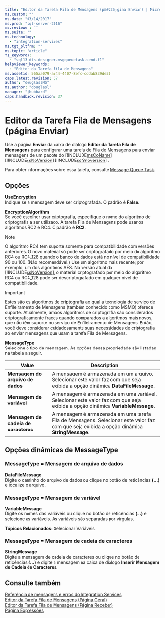 ```yaml
---
title: "Editor da Tarefa Fila de Mensagens (p&#225;gina Enviar) | Microsoft Docs"
ms.custom: ""
ms.date: "03/14/2017"
ms.prod: "sql-server-2016"
ms.reviewer: ""
ms.suite: ""
ms.technology: 
  - "integration-services"
ms.tgt_pltfrm: ""
ms.topic: "article"
f1_keywords: 
  - "sql13.dts.designer.msgqueuetask.send.f1"
helpviewer_keywords: 
  - "Editor da Tarefa Fila de Mensagens"
ms.assetid: 565aa079-ac44-4407-8efc-cddab839de30
caps.latest.revision: 37
author: "douglaslMS"
ms.author: "douglasl"
manager: "jhubbard"
caps.handback.revision: 37
---
```

# Editor da Tarefa Fila de Mensagens (p&#225;gina Enviar)
  Use a página **Enviar** da caixa de diálogo **Editor da Tarefa Fila de Mensagens** para configurar uma tarefa de Fila de Mensagens para enviar mensagens de um pacote do [!INCLUDE[msCoName](../../includes/msconame-md.md)] [!INCLUDE[ssNoVersion](../../includes/ssnoversion-md.md)] [!INCLUDE[ssISnoversion](../../includes/ssisnoversion-md.md)] .  
  
 Para obter informações sobre essa tarefa, consulte [Message Queue Task](../../integration-services/control-flow/message-queue-task.md).  
  
## Opções  
 **UseEncryption**  
 Indique se a mensagem deve ser criptografada. O padrão é **False**.  
  
 **EncryptionAlgorithm**  
 Se você escolher usar criptografia, especifique o nome do algoritmo de criptografia a ser utilizado. A tarefa Fila de Mensagens pode usar os algoritmos RC2 e RC4. O padrão é **RC2**.  
  
> [!NOTE]  
>  O algoritmo RC4 tem suporte somente para compatibilidade com versões anteriores. O novo material só pode ser criptografado por meio do algoritmo RC4 ou RC4_128 quando o banco de dados está no nível de compatibilidade 90 ou 100. (Não recomendável.) Use um algoritmo mais recente; por exemplo, um dos algoritmos AES. Na versão atual do [!INCLUDE[ssNoVersion](../../includes/ssnoversion-md.md)], o material criptografado por meio do algoritmo RC4 ou RC4_128 pode ser descriptografado em qualquer nível de compatibilidade.  
  
> [!IMPORTANT]  
>  Estes são os algoritmos de criptografia ao qual a tecnologia de serviço de Enfileiramento de Mensagens (também conhecido como MSMQ) oferece suporte. Atualmente, ambos algoritmos de criptografia são considerados criptograficamente fracos quando comparados a algoritmos mais novos, que não têm suporte no serviço de Enfileiramento de Mensagens. Então, você deve considerar cuidadosamente suas necessidades de criptografia ao enviar mensagens que usam a tarefa Fila de Mensagens.  
  
 **MessageType**  
 Selecione o tipo de mensagem. As opções dessa propriedade são listadas na tabela a seguir.  
  
|Value|Description|  
|-----------|-----------------|  
|**Mensagem do arquivo de dados**|A mensagem é armazenada em um arquivo. Selecionar este valor faz com que seja exibida a opção dinâmica **DataFileMessage**.|  
|**Mensagem de variável**|A mensagem é armazenada em uma variável. Selecionar este valor faz com que seja exibida a opção dinâmica **VariableMessage**.|  
|**Mensagem de cadeia de caracteres**|A mensagem é armazenada em uma tarefa Fila de Mensagens. Selecionar este valor faz com que seja exibida a opção dinâmica **StringMessage**.|  
  
## Opções dinâmicas de MessageType  
  
### MessageType = Mensagem de arquivo de dados  
 **DataFileMessage**  
 Digite o caminho do arquivo de dados ou clique no botão de reticências **(…)** e localize o arquivo.  
  
### MessageType = Mensagem de variável  
 **VariableMessage**  
 Digite os nomes das variáveis ou clique no botão de reticências **(…)** e selecione as variáveis. As variáveis são separadas por vírgulas.  
  
 **Tópicos Relacionados:** Selecionar Variáveis  
  
### MessageType = Mensagem de cadeia de caracteres  
 **StringMessage**  
 Digite a mensagem de cadeia de caracteres ou clique no botão de reticências **(...)** e digite a mensagem na caixa de diálogo **Inserir Mensagem de Cadeia de Caracteres**.  
  
## Consulte também  
 [Referência de mensagens e erros do Integration Services](../../integration-services/integration-services-error-and-message-reference.md)   
 [Editor da Tarefa Fila de Mensagens &#40;Página Geral&#41;](../../integration-services/control-flow/message-queue-task-editor-general-page.md)   
 [Editor da Tarefa Fila de Mensagens &#40;Página Receber&#41;](../../integration-services/control-flow/message-queue-task-editor-receive-page.md)   
 [Página Expressões](../../integration-services/expressions/expressions-page.md)  
  
  